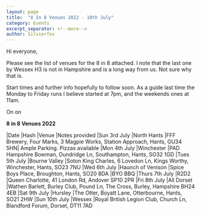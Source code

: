 ```yaml
---
layout: page
title:  "8 In 8 Venues 2022 - 10th July"
category: Events
excerpt_separator: <!--more-->
author: Silvierfox
---
```


Hi everyone,

Please see the list of venues for the 8 in 8 attached. I note that the last one by Wessex H3 is not in Hampshire and is a long way from us. Not sure why that is.

Start times and further info hopefully to follow soon. As a guide last time the Monday to Friday runs I believe started at 7pm, and the weekends ones at 11am.

On on

<!--more-->

__8 in 8 Venues 2022__

|Date |Hash |Venue |Notes provided
|Sun 3rd July |North Hants |FFF Brewery, Four Marks, 3 Magpie Works, Station Approach, Hants, GU34 5HN| Ample Parking. Pizzas available
|Mon 4th July |Winchester |PAD Hampshire Bowman, Dundridge Ln, Southampton, Hants, SO32 1GD
|Tues 5th July |Bourne Valley |Soton King Charles, 6 Lovedon Ln, Kings Worthy, Winchester, Hants, SO23 7NU
|Wed 6th July |Haunch of Venison |Spice Boys Place, Broughton, Hants, SO20 8DA |BYO BBQ
|Thurs 7th July |R2D2 |Queen Charlotte, 41 London Rd, Andover SP10 2PR
|Fri 8th July |All Dorset |Wathen Barlett, Burley Club, Pound Ln, The Cross, Burley, Hampshire BH24 4EB
|Sat 9th July |Hursley |The Otter, Boyatt Lane, Otterbourne, Hants, SO21 2HW
|Sun 10th July |Wessex |Royal British Legion Club, Church Ln, Blandford Forum, Dorset, DT11 7AD